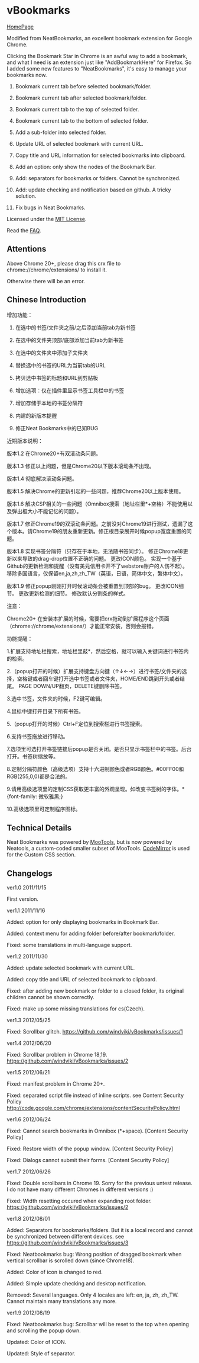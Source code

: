 ﻿vBookmarks
==============

[HomePage](http://windviki.github.com/vBookmarks/)

Modified from NeatBookmarks, an excellent bookmark extension for Google Chrome. 

Clicking the Bookmark Star in Chrome is an awful way to add a bookmark, and what I need is an extension just like "AddBookmarkHere" for Firefox.
So I added some new features to "NeatBookmarks", it's easy to manage your bookmarks now.

1) Bookmark current tab before selected bookmark/folder.

2) Bookmark current tab after selected bookmark/folder.

3) Bookmark current tab to the top of selected folder.

4) Bookmark current tab to the bottom of selected folder.

5) Add a sub-folder into selected folder.

6) Update URL of selected bookmark with current URL.

7) Copy title and URL information for selected bookmarks into clipboard.

8) Add an option: only show the nodes of the Bookmark Bar.

9) Add: separators for bookmarks or folders. Cannot be synchronized.

10) Add: update checking and notification based on github. A tricky solution.

11) Fix bugs in Neat Bookmarks.

Licensed under the [MIT License](http://www.opensource.org/licenses/mit-license.php).

Read the [FAQ](https://github.com/windviki/vBookmarks/wiki/FAQ).


Attentions
-----------------

Above Chrome 20+, please drag this crx file to chrome://chrome/extensions/ to install it.

Otherwise there will be an error.


Chinese Introduction
-----------------

增加功能：

1) 在选中的书签/文件夹之前/之后添加当前tab为新书签

2) 在选中的文件夹顶部/底部添加当前tab为新书签

3) 在选中的文件夹中添加子文件夹

4) 替换选中的书签的URL为当前tab的URL

5) 拷贝选中书签的标题和URL到剪贴板

6) 增加选项：仅在插件里显示书签工具栏中的书签

7) 增加存储于本地的书签分隔符

8) 内建的新版本提醒

9) 修正Neat Bookmarks中的已知BUG

近期版本说明：

版本1.2 在Chrome20+有双滚动条问题。

版本1.3 修正以上问题，但是Chrome20以下版本滚动条不出现。

版本1.4 彻底解决滚动条问题。

版本1.5 解决Chrome的更新引起的一些问题，推荐Chrome20以上版本使用。

版本1.6 解决CSP相关的一些问题（Omnibox搜索（地址栏里*+空格）不能使用以及弹出框大小不能记忆的问题）。

版本1.7 修正Chrome19的双滚动条问题。之前没对Chrome19进行测试，遗漏了这个版本。请Chrome19的朋友重新更新。修正根目录展开时候popup宽度重置的问题。

版本1.8 实现书签分隔符（只存在于本地，无法随书签同步）。
修正Chrome18更新以来导致的drag-drop位置不正确的问题。
更改ICON颜色。
实现一个基于Github的更新检测和提醒（没有美元信用卡开不了webstore账户的人伤不起）。
移除多国语言，仅保留en,ja,zh,zh_TW（英语，日语，简体中文，繁体中文）。

版本1.9 修正popup刚刚打开时候滚动条会被重置到顶部的bug。
更改ICON细节。
更改更新检测的细节。
修改默认分割条的样式。

注意：

Chrome20+ 在安装本扩展的时候，需要把crx拖动到扩展程序这个页面（chrome://chrome/extensions/）才能正常安装，否则会报错。

功能提醒：

1.扩展支持地址栏搜索，地址栏里敲*，然后空格，就可以输入关键词进行书签内的检索。

2.（popup打开的时候）扩展支持键盘方向键（↑↓←→）进行书签/文件夹的选择，空格键或者回车键打开选中书签或者文件夹，HOME/END跳到开头或者结尾。
PAGE DOWN/UP翻页，DELETE键删除书签。

3.选中书签，文件夹的时候，F2键可编辑。

4.鼠标中键打开目录下所有书签。

5.（popup打开的时候）Ctrl+F定位到搜索栏进行书签搜索。

6.支持书签拖放进行移动。

7.选项里可选打开书签链接后popup是否关闭。是否只显示书签栏中的书签。后台打开。书签树缩放等。

8.定制分隔符颜色（高级选项）支持十六进制颜色或者RGB颜色。#00FF00和RGB(255,0,0)都是合法的。

9.请用高级选项里的定制CSS获取更丰富的外观呈现。如改变书签树的字体。* {font-family: 微软雅黑;}

10.高级选项里可定制程序图标。


Technical Details
-----------------

Neat Bookmarks was powered by [MooTools](http://mootools.net/), but is now powered by Neatools, a custom-coded smaller subset of MooTools. 
[CodeMirror](http://codemirror.net/) is used for the Custom CSS section.


Changelogs
-----------------

ver1.0 2011/11/15

First version.


ver1.1 2011/11/16

Added: option for only displaying bookmarks in Bookmark Bar.

Added: context menu for adding folder before/after bookmark/folder.

Fixed: some translations in multi-language support.


ver1.2 2011/11/30

Added: update selected bookmark with current URL.

Added: copy title and URL of selected bookmark to clipboard.

Fixed: after adding new bookmark or folder to a closed folder, its original children cannot be shown correctly. 

Fixed: make up some missing translations for cs(Czech).


ver1.3 2012/05/25

Fixed: Scrollbar glitch. https://github.com/windviki/vBookmarks/issues/1


ver1.4 2012/06/20

Fixed: Scrollbar problem in Chrome 18,19. https://github.com/windviki/vBookmarks/issues/2


ver1.5 2012/06/21

Fixed: manifest problem in Chrome 20+.

Fixed: separated script file instead of inline scripts. see Content Security Policy http://code.google.com/chrome/extensions/contentSecurityPolicy.html


ver1.6 2012/06/24

Fixed: Cannot search bookmarks in Omnibox (*+space). [Content Security Policy]

Fixed: Restore width of the popup window. [Content Security Policy]

Fixed: Dialogs cannot submit their forms. [Content Security Policy]


ver1.7 2012/06/26

Fixed: Double scrollbars in Chrome 19. Sorry for the previous untest release. I do not have many different Chromes in different versions :)

Fixed: Width resetting occured when expanding root folder. https://github.com/windviki/vBookmarks/issues/2


ver1.8 2012/08/01

Added: Separators for bookmarks/folders. But it is a local record and cannot be synchronized between different devices. see https://github.com/windviki/vBookmarks/issues/3

Fixed: Neatbookmarks bug: Wrong position of dragged bookmark when vertical scrollbar is scrolled down (since Chrome18).

Added: Color of icon is changed to red.

Added: Simple update checking and desktop notification.

Removed: Several languages. Only 4 locales are left: en, ja, zh, zh_TW. Cannot maintain many translations any more.


ver1.9 2012/08/19

Fixed: Neatbookmarks bug: Scrollbar will be reset to the top when opening and scrolling the popup down.

Updated: Color of ICON.

Updated: Style of separator.